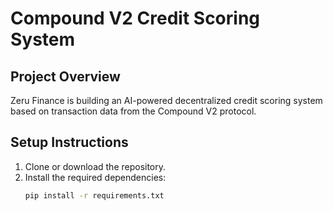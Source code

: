 # Compound V2 Credit Scoring System

## Project Overview
Zeru Finance is building an AI-powered decentralized credit scoring system based on transaction data from the Compound V2 protocol.

## Setup Instructions

1. Clone or download the repository.
2. Install the required dependencies:
   ```bash
   pip install -r requirements.txt
